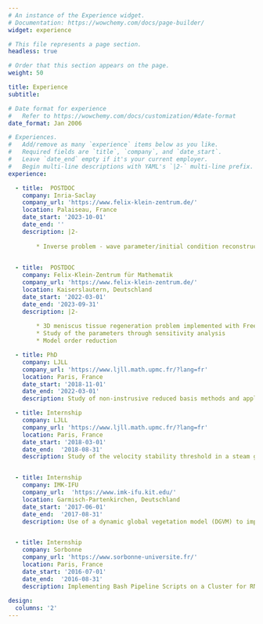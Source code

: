 ```yaml
---
# An instance of the Experience widget.
# Documentation: https://wowchemy.com/docs/page-builder/
widget: experience

# This file represents a page section.
headless: true

# Order that this section appears on the page.
weight: 50

title: Experience
subtitle:

# Date format for experience
#   Refer to https://wowchemy.com/docs/customization/#date-format
date_format: Jan 2006

# Experiences.
#   Add/remove as many `experience` items below as you like.
#   Required fields are `title`, `company`, and `date_start`.
#   Leave `date_end` empty if it's your current employer.
#   Begin multi-line descriptions with YAML's `|2-` multi-line prefix.
experience:

  - title:  POSTDOC
    company: Inria-Saclay
    company_url: 'https://www.felix-klein-zentrum.de/'
    location: Palaiseau, France
    date_start: '2023-10-01'
    date_end: ''
    description: |2-
        
        * Inverse problem - wave parameter/initial condition reconstruction with back and forth nudging algorithm
        

  - title:  POSTDOC
    company: Felix-Klein-Zentrum für Mathematik
    company_url: 'https://www.felix-klein-zentrum.de/'
    location: Kaiserslautern, Deutschland
    date_start: '2022-03-01'
    date_end: '2023-09-31'
    description: |2-
        
        * 3D meniscus tissue regeneration problem implemented with FreeFem++
        * Study of the parameters through sensitivity analysis
        * Model order reduction

  - title: PhD
    company: LJLL
    company_url: 'https://www.ljll.math.upmc.fr/?lang=fr'
    location: Paris, France
    date_start: '2018-11-01'
    date_end: '2022-03-01'
    description: Study of non-instrusive reduced basis methods and application to offshore wind farms.

  - title: Internship
    company: LJLL
    company_url: 'https://www.ljll.math.upmc.fr/?lang=fr'
    location: Paris, France
    date_start: '2018-03-01'
    date_end:  '2018-08-31'
    description: Study of the velocity stability threshold in a steam generator of a nuclear power plant by an algebraic method and an ALE finite element method (Freefem, Matlab), collaboration with Segula.


  - title: Internship
    company: IMK-IFU
    company_url:  'https://www.imk-ifu.kit.edu/'
    location: Garmisch-Partenkirchen, Deutschland
    date_start: '2017-06-01'
    date_end:  '2017-08-31'
    description: Use of a dynamic global vegetation model (DGVM) to improve crops and the quality of soils in East Africa with R and LPJ-GUESS.


  - title: Internship
    company: Sorbonne
    company_url: 'https://www.sorbonne-universite.fr/'
    location: Paris, France
    date_start: '2016-07-01'
    date_end:  '2016-08-31'
    description: Implementing Bash Pipeline Scripts on a Cluster for RNA Sequencing.
    
design:
  columns: '2'
---
```

